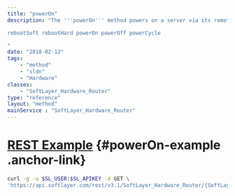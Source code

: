 ```yaml
---
title: "powerOn"
description: "The '''powerOn''' method powers on a server via its remote management card. This boolean return value returns ''true'' upon successful execution and ''false'' if unsuccessful. Other remote management commands may not be issued in this command was successfully completed within the last 20 minutes to avoid server failure. Remote management commands include: 

rebootSoft rebootHard powerOn powerOff powerCycle 

"
date: "2018-02-12"
tags:
    - "method"
    - "sldn"
    - "Hardware"
classes:
    - "SoftLayer_Hardware_Router"
type: "reference"
layout: "method"
mainService : "SoftLayer_Hardware_Router"
---
```


# [REST Example](#powerOn-example) <a href="/article/rest/"><i class="fas fa-question"></i></a> {#powerOn-example .anchor-link} 
```bash
curl -g -u $SL_USER:$SL_APIKEY -X GET \
'https://api.softlayer.com/rest/v3.1/SoftLayer_Hardware_Router/{SoftLayer_Hardware_RouterID}/powerOn'
```
